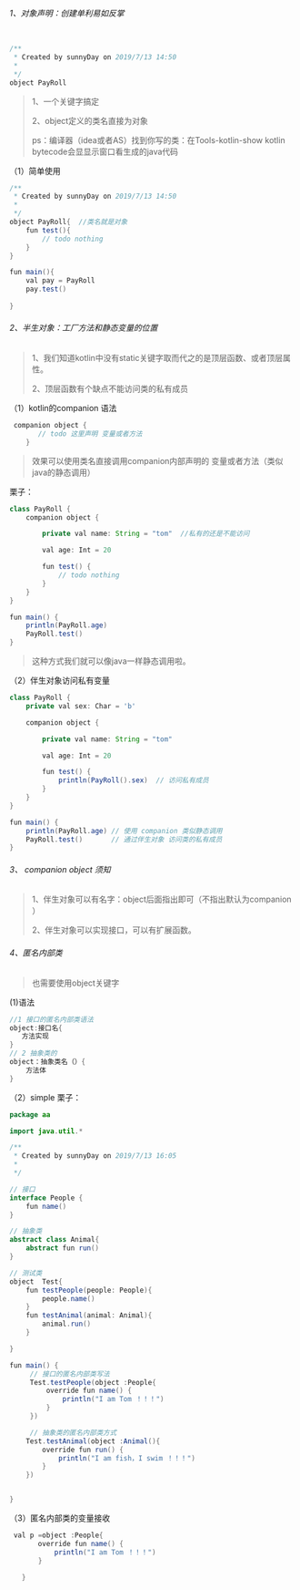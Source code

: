 ###### 1、对象声明：创建单利易如反掌

```java

/**
 * Created by sunnyDay on 2019/7/13 14:50
 *
 */
object PayRoll

```

>1、一个关键字搞定
>
>2、object定义的类名直接为对象
>
>ps：编译器（idea或者AS）找到你写的类：在Tools-kotlin-show kotlin bytecode会显显示窗口看生成的java代码

（1）简单使用

```java
/**
 * Created by sunnyDay on 2019/7/13 14:50
 *
 */
object PayRoll{  //类名就是对象
    fun test(){
        // todo nothing
    }
}

fun main(){
    val pay = PayRoll
    pay.test()
    
}
```





###### 2、半生对象：工厂方法和静态变量的位置

> 1、我们知道kotlin中没有static关键字取而代之的是顶层函数、或者顶层属性。
>
> 2、顶层函数有个缺点不能访问类的私有成员

（1）kotlin的companion 语法

```java
 companion object {
       // todo 这里声明 变量或者方法
    }
```



> 效果可以使用类名直接调用companion内部声明的 变量或者方法（类似java的静态调用）

栗子：

```java
class PayRoll {
    companion object {

        private val name: String = "tom"  //私有的还是不能访问

        val age: Int = 20

        fun test() {
            // todo nothing
        }
    }
}

fun main() {
    println(PayRoll.age)
    PayRoll.test()
}

```

> 这种方式我们就可以像java一样静态调用啦。

（2）伴生对象访问私有变量

```java
class PayRoll {
    private val sex: Char = 'b'

    companion object {

        private val name: String = "tom" 

        val age: Int = 20

        fun test() {
            println(PayRoll().sex)  // 访问私有成员
        }
    }
}

fun main() {
    println(PayRoll.age) // 使用 companion 类似静态调用
    PayRoll.test()       // 通过伴生对象 访问类的私有成员
}
```



###### 3、  companion object 须知

> 1、伴生对象可以有名字：object后面指出即可（不指出默认为companion ）
>
> 2、伴生对象可以实现接口，可以有扩展函数。

###### 4、匿名内部类

> 也需要使用object关键字

(1)语法

```java
//1 接口的匿名内部类语法
object:接口名{
   方法实现
}
// 2 抽象类的
object：抽象类名（）{
    方法体
}
```



（2）simple 栗子：

```java
package aa

import java.util.*

/**
 * Created by sunnyDay on 2019/7/13 16:05
 *
 */

// 接口
interface People {
    fun name()
}

// 抽象类
abstract class Animal{
    abstract fun run()
}

// 测试类
object  Test{
    fun testPeople(people: People){
        people.name()
    }
    fun testAnimal(animal: Animal){
        animal.run()
    }

}

fun main() {
     // 接口的匿名内部类写法
     Test.testPeople(object :People{
         override fun name() {
             println("I am Tom ！！！")
         }
     })

     // 抽象类的匿名内部类方式
    Test.testAnimal(object :Animal(){
        override fun run() {
            println("I am fish，I swim ！！！")
        }
    })


}
```



（3）匿名内部类的变量接收

```java
 val p =object :People{
       override fun name() {
           println("I am Tom ！！！")
       }

   }
```








